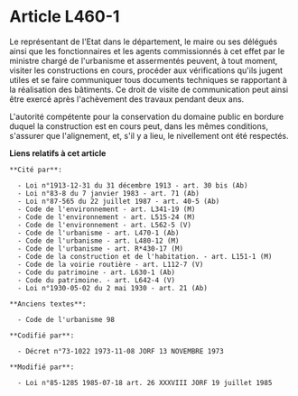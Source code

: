 # Article L460-1

Le représentant de l'Etat dans le département, le maire ou ses délégués ainsi que les fonctionnaires et les agents
commissionnés à cet effet par le ministre chargé de l'urbanisme et assermentés peuvent, à tout moment, visiter les
constructions en cours, procéder aux vérifications qu'ils jugent utiles et se faire communiquer tous documents techniques se
rapportant à la réalisation des bâtiments. Ce droit de visite de communication peut ainsi être exercé après l'achèvement des
travaux pendant deux ans.

L'autorité compétente pour la conservation du domaine public en bordure duquel la construction est en cours peut, dans les
mêmes conditions, s'assurer que l'alignement, et, s'il y a lieu, le nivellement ont été respectés.

**Liens relatifs à cet article**

	**Cité par**:

	  - Loi n°1913-12-31 du 31 décembre 1913 - art. 30 bis (Ab)
	  - Loi n°83-8 du 7 janvier 1983 - art. 71 (Ab)
	  - Loi n°87-565 du 22 juillet 1987 - art. 40-5 (Ab)
	  - Code de l'environnement - art. L341-19 (M)
	  - Code de l'environnement - art. L515-24 (M)
	  - Code de l'environnement - art. L562-5 (V)
	  - Code de l'urbanisme - art. L470-1 (Ab)
	  - Code de l'urbanisme - art. L480-12 (M)
	  - Code de l'urbanisme - art. R*430-17 (M)
	  - Code de la construction et de l'habitation. - art. L151-1 (M)
	  - Code de la voirie routière - art. L112-7 (V)
	  - Code du patrimoine - art. L630-1 (Ab)
	  - Code du patrimoine. - art. L642-4 (V)
	  - Loi n°1930-05-02 du 2 mai 1930 - art. 21 (Ab)

	**Anciens textes**:

	  - Code de l'urbanisme 98

	**Codifié par**:

	  - Décret n°73-1022 1973-11-08 JORF 13 NOVEMBRE 1973

	**Modifié par**:

	  - Loi n°85-1285 1985-07-18 art. 26 XXXVIII JORF 19 juillet 1985
